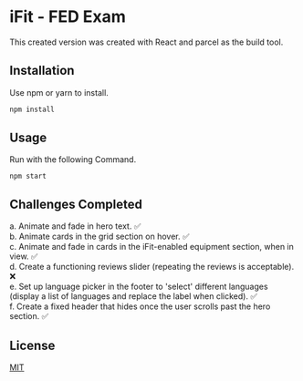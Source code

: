 # iFit - FED Exam

This created version was created with React and parcel as the build tool.

## Installation

Use npm or yarn to install.

```bash
npm install
```

## Usage

Run with the following Command.

```
npm start
```

## Challenges Completed

a. Animate and fade in hero text. ✅\
b. Animate cards in the grid section on hover. ✅\
c. Animate and fade in cards in the iFit-enabled equipment section, when in view. ✅\
d. Create a functioning reviews slider (repeating the reviews is acceptable). ❌\
e. Set up language picker in the footer to 'select' different languages (display a list of languages and replace the label when clicked). ✅\
f. Create a fixed header that hides once the user scrolls past the hero section. ✅

## License

[MIT](https://choosealicense.com/licenses/mit/)
